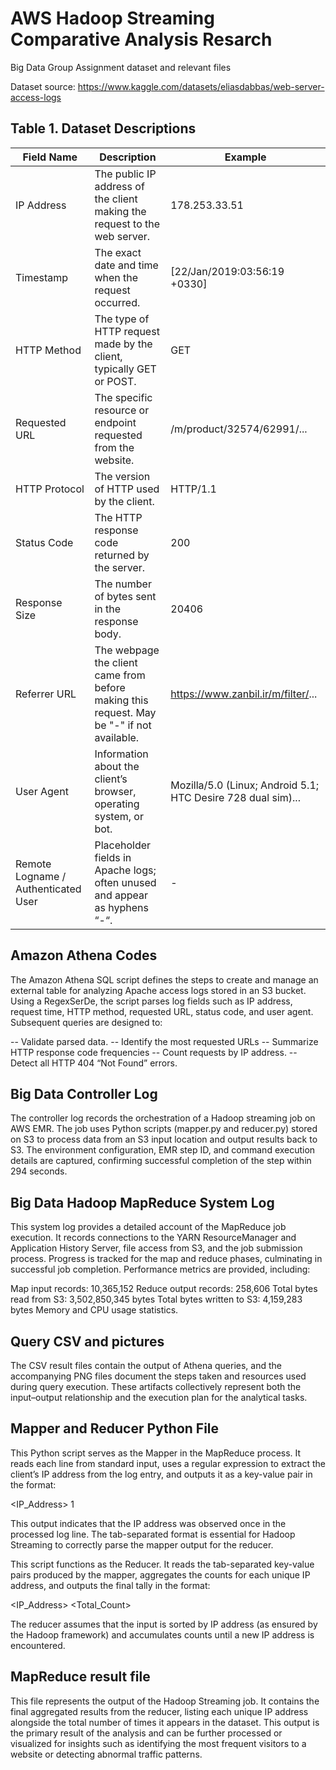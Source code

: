 # AWS Hadoop Streaming Comparative Analysis Resarch 
Big Data Group Assignment dataset and relevant files

Dataset source:
https://www.kaggle.com/datasets/eliasdabbas/web-server-access-logs

## Table 1. Dataset Descriptions

| Field Name                          | Description                                                                                              | Example                                                                                                          |
|--------------------------------------|----------------------------------------------------------------------------------------------------------|------------------------------------------------------------------------------------------------------------------|
| IP Address                           | The public IP address of the client making the request to the web server.                                | 178.253.33.51                                                                                                    |
| Timestamp                            | The exact date and time when the request occurred.                                                       | [22/Jan/2019:03:56:19 +0330]                                                                                     |
| HTTP Method                          | The type of HTTP request made by the client, typically GET or POST.                                      | GET                                                                                                              |
| Requested URL                        | The specific resource or endpoint requested from the website.                                            | /m/product/32574/62991/...                                                                                       |
| HTTP Protocol                        | The version of HTTP used by the client.                                                                  | HTTP/1.1                                                                                                         |
| Status Code                          | The HTTP response code returned by the server.                                                           | 200                                                                                                              |
| Response Size                        | The number of bytes sent in the response body.                                                           | 20406                                                                                                            |
| Referrer URL                         | The webpage the client came from before making this request. May be "-" if not available.                | https://www.zanbil.ir/m/filter/...                                                                               |
| User Agent                           | Information about the client’s browser, operating system, or bot.                                        | Mozilla/5.0 (Linux; Android 5.1; HTC Desire 728 dual sim)...                                                      |
| Remote Logname / Authenticated User  | Placeholder fields in Apache logs; often unused and appear as hyphens “-“.                               | -                                                                                                                |


## Amazon Athena Codes
The Amazon Athena SQL script defines the steps to create and manage an external table for analyzing Apache access logs stored in an S3 bucket. Using a RegexSerDe, the script parses log fields such as IP address, request time, HTTP method, requested URL, status code, and user agent. Subsequent queries are designed to:

-- Validate parsed data.
-- Identify the most requested URLs
-- Summarize HTTP response code frequencies
-- Count requests by IP address.
-- Detect all HTTP 404 “Not Found” errors.

## Big Data Controller Log
The controller log records the orchestration of a Hadoop streaming job on AWS EMR. The job uses Python scripts (mapper.py and reducer.py) stored on S3 to process data from an S3 input location and output results back to S3. The environment configuration, EMR step ID, and command execution details are captured, confirming successful completion of the step within 294 seconds.

## Big Data Hadoop MapReduce System Log
This system log provides a detailed account of the MapReduce job execution. It records connections to the YARN ResourceManager and Application History Server, file access from S3, and the job submission process. Progress is tracked for the map and reduce phases, culminating in successful job completion. Performance metrics are provided, including:

Map input records: 10,365,152
Reduce output records: 258,606
Total bytes read from S3: 3,502,850,345 bytes
Total bytes written to S3: 4,159,283 bytes
Memory and CPU usage statistics.

## Query CSV and pictures
The CSV result files contain the output of Athena queries, and the accompanying PNG files document the steps taken and resources used during query execution. These artifacts collectively represent both the input–output relationship and the execution plan for the analytical tasks.

## Mapper and Reducer Python File
This Python script serves as the Mapper in the MapReduce process. It reads each line from standard input, uses a regular expression to extract the client’s IP address from the log entry, and outputs it as a key-value pair in the format:

<IP_Address>    1

This output indicates that the IP address was observed once in the processed log line. The tab-separated format is essential for Hadoop Streaming to correctly parse the mapper output for the reducer.

This script functions as the Reducer. It reads the tab-separated key-value pairs produced by the mapper, aggregates the counts for each unique IP address, and outputs the final tally in the format:

<IP_Address>    <Total_Count>

The reducer assumes that the input is sorted by IP address (as ensured by the Hadoop framework) and accumulates counts until a new IP address is encountered.

## MapReduce result file
This file represents the output of the Hadoop Streaming job. It contains the final aggregated results from the reducer, listing each unique IP address alongside the total number of times it appears in the dataset. This output is the primary result of the analysis and can be further processed or visualized for insights such as identifying the most frequent visitors to a website or detecting abnormal traffic patterns.
